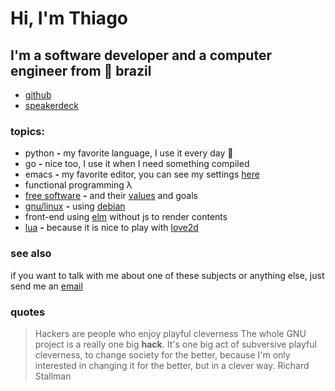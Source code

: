 Hi, I'm Thiago
==============

 I'm a software developer and a computer engineer from 📍 brazil
--------------------------------------------------------------

- [github](https://github.com/ThiagoLopes)
- [speakerdeck](https://speakerdeck.com/thiagolopes)

### topics:

- python **-** my favorite language, I use it every day 🐍
- go **-** nice too, I use it when I need something compiled
- emacs **-** my favorite editor, you can see my settings [here](https://github.com/ThiagoLopes/emacs)
- functional programming λ
- [free software](https://www.gnu.org/) **-** and their [values](https://www.gnu.org/philosophy/pragmatic.html) and goals
- [gnu/linux](https://www.gnu.org/gnu/linux-and-gnu.en.html) **-** using [debian](https://www.debian.org/)
- front-end using [elm](http://elm-lang.org/) without js to render contents
- [lua](https://www.lua.org/) **-** because it is nice to play with [love2d](https://love2d.org/)

### see also

if you want to talk with me about one of these subjects or anything else, just send me an [email](mailto:thiagolopes@protonmail.com)

### quotes

> Hackers are people who enjoy playful cleverness
> The whole GNU project is a really one big **hack**. It's one big act of subversive playful cleverness, to change society for the better, because I'm only interested in changing it for the better, but in a clever way.
Richard Stallman
